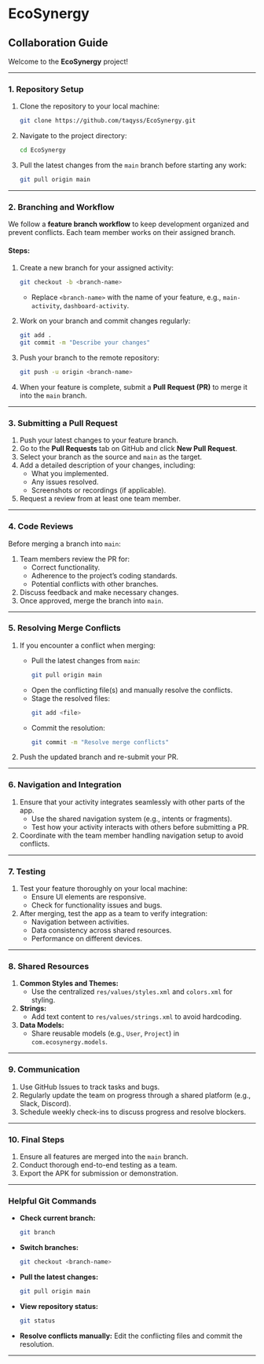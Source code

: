 # EcoSynergy

## **Collaboration Guide**

Welcome to the **EcoSynergy** project! 

---

### **1. Repository Setup**
1. Clone the repository to your local machine:
   ```bash
   git clone https://github.com/taqyss/EcoSynergy.git
   ```
2. Navigate to the project directory:
   ```bash
   cd EcoSynergy
   ```

3. Pull the latest changes from the `main` branch before starting any work:
   ```bash
   git pull origin main
   ```

---

### **2. Branching and Workflow**
We follow a **feature branch workflow** to keep development organized and prevent conflicts. Each team member works on their assigned branch.

#### **Steps:**
1. Create a new branch for your assigned activity:
   ```bash
   git checkout -b <branch-name>
   ```
   - Replace `<branch-name>` with the name of your feature, e.g., `main-activity`, `dashboard-activity`.

2. Work on your branch and commit changes regularly:
   ```bash
   git add .
   git commit -m "Describe your changes"
   ```

3. Push your branch to the remote repository:
   ```bash
   git push -u origin <branch-name>
   ```

4. When your feature is complete, submit a **Pull Request (PR)** to merge it into the `main` branch.

---

### **3. Submitting a Pull Request**
1. Push your latest changes to your feature branch.
2. Go to the **Pull Requests** tab on GitHub and click **New Pull Request**.
3. Select your branch as the source and `main` as the target.
4. Add a detailed description of your changes, including:
   - What you implemented.
   - Any issues resolved.
   - Screenshots or recordings (if applicable).
5. Request a review from at least one team member.

---

### **4. Code Reviews**
Before merging a branch into `main`:
1. Team members review the PR for:
   - Correct functionality.
   - Adherence to the project’s coding standards.
   - Potential conflicts with other branches.
2. Discuss feedback and make necessary changes.
3. Once approved, merge the branch into `main`.

---

### **5. Resolving Merge Conflicts**
1. If you encounter a conflict when merging:
   - Pull the latest changes from `main`:
     ```bash
     git pull origin main
     ```
   - Open the conflicting file(s) and manually resolve the conflicts.
   - Stage the resolved files:
     ```bash
     git add <file>
     ```
   - Commit the resolution:
     ```bash
     git commit -m "Resolve merge conflicts"
     ```

2. Push the updated branch and re-submit your PR.

---

### **6. Navigation and Integration**
1. Ensure that your activity integrates seamlessly with other parts of the app.
   - Use the shared navigation system (e.g., intents or fragments).
   - Test how your activity interacts with others before submitting a PR.
2. Coordinate with the team member handling navigation setup to avoid conflicts.

---

### **7. Testing**
1. Test your feature thoroughly on your local machine:
   - Ensure UI elements are responsive.
   - Check for functionality issues and bugs.
2. After merging, test the app as a team to verify integration:
   - Navigation between activities.
   - Data consistency across shared resources.
   - Performance on different devices.

---

### **8. Shared Resources**
1. **Common Styles and Themes:**
   - Use the centralized `res/values/styles.xml` and `colors.xml` for styling.
2. **Strings:**
   - Add text content to `res/values/strings.xml` to avoid hardcoding.
3. **Data Models:**
   - Share reusable models (e.g., `User`, `Project`) in `com.ecosynergy.models`.

---

### **9. Communication**
1. Use GitHub Issues to track tasks and bugs.
2. Regularly update the team on progress through a shared platform (e.g., Slack, Discord).
3. Schedule weekly check-ins to discuss progress and resolve blockers.

---

### **10. Final Steps**
1. Ensure all features are merged into the `main` branch.
2. Conduct thorough end-to-end testing as a team.
3. Export the APK for submission or demonstration.

---

### **Helpful Git Commands**
- **Check current branch:**
  ```bash
  git branch
  ```
- **Switch branches:**
  ```bash
  git checkout <branch-name>
  ```
- **Pull the latest changes:**
  ```bash
  git pull origin main
  ```
- **View repository status:**
  ```bash
  git status
  ```
- **Resolve conflicts manually:** Edit the conflicting files and commit the resolution.

---
